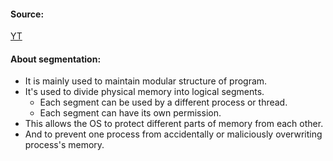 #### Source:
[YT](https://www.youtube.com/watch?v=H7cJsF79iew&list=PLXj4XH7LcRfDrdQuJTHIPmKMpa7eYVaPm&index=55)


#### About segmentation:

* It is mainly used to maintain modular structure of program.
* It's used to divide physical memory into logical segments.
	* Each segment can be used by a different process or thread.
	* Each segment can have its own permission.
* This allows the OS to protect different parts of memory from each other.
* And to prevent one process from accidentally or maliciously overwriting process's memory.